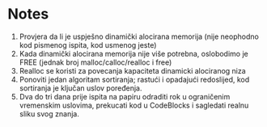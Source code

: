 # Notes

1. Provjera da li je uspješno dinamički alocirana memorija (nije neophodno kod pismenog ispita, kod usmenog jeste)
2. Kada dinamički alocirana memorija nije više potrebna, oslobodimo je FREE (jednak broj malloc/calloc/realloc i free)
3. Realloc se koristi za povecanja kapaciteta dinamicki alociranog niza
4. Ponoviti jedan algoritam sortiranja; rastući i opadajući redoslijed, kod sortiranja je ključan uslov poređenja.
5. Dva do tri dana prije ispita na papiru odraditi rok u ograničenim vremenskim uslovima, prekucati kod u CodeBlocks i sagledati realnu sliku svog znanja.
